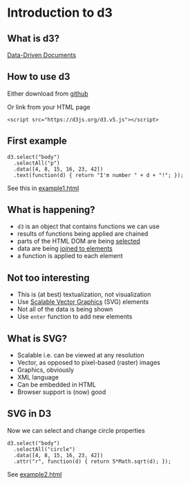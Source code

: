 
# Introduction to d3



## What is d3?

[Data-Driven Documents](https://d3js.org/)





## How to use d3

Either download from [github](https://github.com/d3/d3)

Or link from your HTML page
```
<script src="https://d3js.org/d3.v5.js"></script>
```


## First example

```
d3.select("body")
  .selectAll("p")
  .data([4, 8, 15, 16, 23, 42])
  .text(function(d) { return "I'm number " + d + "!"; });
```

See this in [example1.html](https://github.com/stevenaeola/gitpitch/blob/master/prog/js_intro_d3/example1.html)


## What is happening?

- `d3` is an object that contains functions we can use
- results of functions being applied are chained
- parts of the HTML DOM are being [selected](https://github.com/d3/d3/blob/master/API.md#selections-d3-selection)
- data are being [joined to elements](https://github.com/d3/d3-selection/blob/v1.4.0/README.md#joining-data)
- a function is applied to each element


## Not too interesting

- This is (at best) textualization, not visualization
- Use [Scalable Vector Graphics](https://www.w3.org/Graphics/SVG/IG/resources/svgprimer.html) (SVG) elements
- Not all of the data is being shown
- Use `enter` function to add new elements


## What is SVG?

- Scalable i.e. can be viewed at any resolution
- Vector, as opposed to pixel-based (raster) images
- Graphics, obviously
- XML language
- Can be embedded in HTML
- Browser support is (now) good


## SVG in D3

Now we can select and change circle properties

```
d3.select("body")
  .selectAll("circle")
  .data([4, 8, 15, 16, 23, 42])
  .attr("r", function(d) { return 5*Math.sqrt(d); });
```

See [example2.html](https://github.com/stevenaeola/gitpitch/blob/master/prog/js_intro_d3/example2.html)






